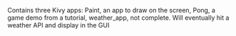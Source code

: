 Contains three Kivy apps:
Paint, an app to draw on the screen,
Pong, a game demo from a tutorial,
weather_app, not complete. Will eventually hit a weather API and display in the GUI
